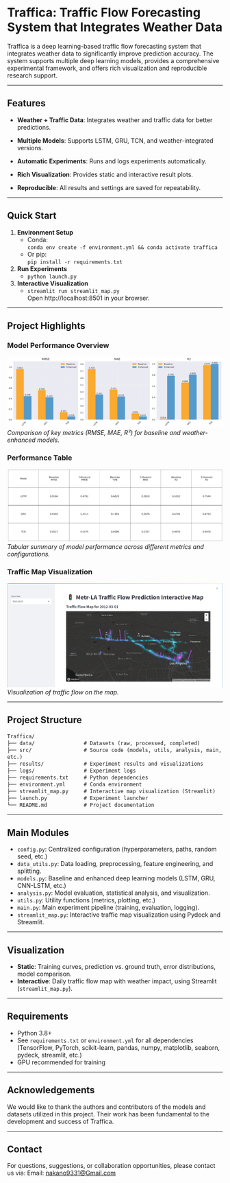 # Traffica: Traffic Flow Forecasting System that Integrates Weather Data

Traffica is a deep learning-based traffic flow forecasting system that integrates weather data to significantly improve prediction accuracy. The system supports multiple deep learning models, provides a comprehensive experimental framework, and offers rich visualization and reproducible research support.

---

## Features

- **Weather + Traffic Data**: Integrates weather and traffic data for better predictions.

- **Multiple Models**: Supports LSTM, GRU, TCN, and weather-integrated versions.

- **Automatic Experiments**: Runs and logs experiments automatically.

- **Rich Visualization**: Provides static and interactive result plots.

- **Reproducible**: All results and settings are saved for repeatability.

---

## Quick Start

1. **Environment Setup**
   - Conda:  
     `conda env create -f environment.yml && conda activate traffica`
   - Or pip:  
     `pip install -r requirements.txt`
2. **Run Experiments**
   - `python launch.py`
3. **Interactive Visualization**
   - `streamlit run streamlit_map.py`  
     Open http://localhost:8501 in your browser.

---

## Project Highlights

### Model Performance Overview

![Model Performance Metrics](results/figures/comparison/performance_metrics.png)
*Comparison of key metrics (RMSE, MAE, R²) for baseline and weather-enhanced models.*

### Performance Table

![Performance Table](results/figures/comparison/performance_table.png)
*Tabular summary of model performance across different metrics and configurations.*

### Traffic Map Visualization

![Traffic Map Visualization](results/figures/Visualization/traffic_map.png)
*Visualization of traffic flow on the map.*

---

## Project Structure

```
Traffica/
├── data/                # Datasets (raw, processed, completed)
├── src/                 # Source code (models, utils, analysis, main, etc.)
├── results/             # Experiment results and visualizations
├── logs/                # Experiment logs
├── requirements.txt     # Python dependencies
├── environment.yml      # Conda environment
├── streamlit_map.py     # Interactive map visualization (Streamlit)
├── launch.py            # Experiment launcher
└── README.md            # Project documentation
```

---

## Main Modules

- `config.py`: Centralized configuration (hyperparameters, paths, random seed, etc.)
- `data_utils.py`: Data loading, preprocessing, feature engineering, and splitting.
- `models.py`: Baseline and enhanced deep learning models (LSTM, GRU, CNN-LSTM, etc.)
- `analysis.py`: Model evaluation, statistical analysis, and visualization.
- `utils.py`: Utility functions (metrics, plotting, etc.)
- `main.py`: Main experiment pipeline (training, evaluation, logging).
- `streamlit_map.py`: Interactive traffic map visualization using Pydeck and Streamlit.

---

## Visualization

- **Static**: Training curves, prediction vs. ground truth, error distributions, model comparison.
- **Interactive**: Daily traffic flow map with weather impact, using Streamlit (`streamlit_map.py`).

---

## Requirements

- Python 3.8+
- See `requirements.txt` or `environment.yml` for all dependencies (TensorFlow, PyTorch, scikit-learn, pandas, numpy, matplotlib, seaborn, pydeck, streamlit, etc.)
- GPU recommended for training

---

## Acknowledgements

We would like to thank the authors and contributors of the models and datasets utilized in this project. Their work has been fundamental to the development and success of Traffica.

---

## Contact

For questions, suggestions, or collaboration opportunities, please contact us via:
Email: nakano9331@Gmail.com




